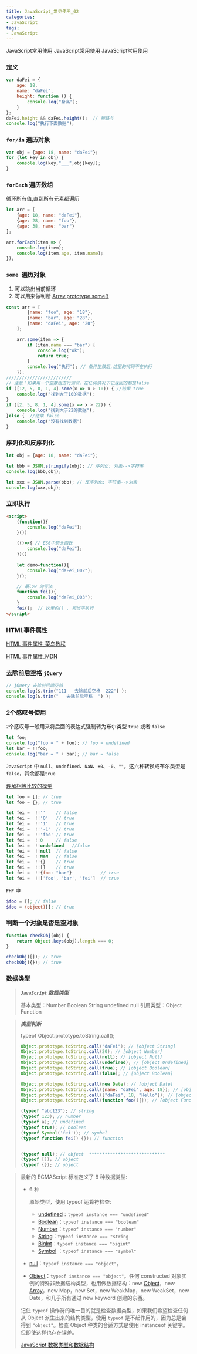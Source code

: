 ```yaml
---
title: JavaScript_常见使用_02
categories: 
- JavaScript
tags:
- JavaScript
---
```


 JavaScript常用使用
 JavaScript常用使用
 JavaScript常用使用

### 定义

```javascript
var daFei = {
    age: 18,
    name: "daFei",
    height: function () {
        console.log("身高");
    }
};
daFei.height && daFei.height();  // 短路与
console.log("执行下面数据");
```

### `for/in` 遍历对象

```javascript
var obj = {age: 18, name: "daFei"};
for (let key in obj) {
    console.log(key,"___",obj[key]);
}
```

### `forEach` 遍历数组

循环所有值,直到所有元素都遍历

```javascript
let arr = [
    {age: 18, name: "daFei"},
    {age: 28, name: "foo"},
    {age: 38, name: "bar"}
];

arr.forEach(item => {
    console.log(item);
    console.log(item.age, item.name);
});
```

### `some `遍历对象

01) 可以跳出当前循环
02) 可以用来做判断   [Array.prototype.some()](https://developer.mozilla.org/zh-CN/docs/Web/JavaScript/Reference/Global_Objects/Array/some)

```javascript
const arr = [
        {name: "foo", age: "18"},
        {name: "bar", age: "28"},
        {name: "daFei", age: "20"}
    ];

    arr.some(item => {
        if (item.name === "bar") { 
            console.log("ok");
            return true;
        }
        console.log("执行"); // 条件生效后,这里的代码不在执行
    });
/////////////////////////
// 注意：如果用一个空数组进行测试，在任何情况下它返回的都是false
if ([12, 5, 8, 1, 4].some(x => x > 10)) { //结果 true
    console.log("找到大于10的数据");
}
if ([2, 5, 8, 1, 4].some(x => x > 22)) {
    console.log("找到大于22的数据");
}else {  //结果 false
    console.log("没有找到数据")
}
```

### 序列化和反序列化

```javascript
let obj = {age: 18, name: "daFei"};

let bbb = JSON.stringify(obj); // 序列化: 对象-->字符串
console.log(bbb,obj);

let xxx = JSON.parse(bbb); // 反序列化: 字符串-->对象
console.log(xxx,obj);
```

### 立即执行

```html
<script>
    (function(){
        console.log("daFei");
    }())

    (()=>{ // ES6中箭头函数
        console.log("daFei");
    })()
    
    let demo=function(){
        console.log("daFei_002");
    }();

    // 最low 的写法
    function fei(){
        console.log("daFei_003");
    }
    fei();  // 这里的() , 相当于执行
</script>
```

### HTML事件属性

[HTML 事件属性_菜鸟教程](https://www.runoob.com/tags/ref-eventattributes.html)

[HTML 事件属性_MDN](https://developer.mozilla.org/zh-CN/docs/Web/API/GlobalEventHandlers)

### 去除前后空格 `jQuery`

```javascript
// jQuery 去除前后端空格
console.log($.trim("111   去除前后空格  222") );
console.log($.trim("   去除前后空格  ") ); 
```



### 2个感叹号使用

`2`个感叹号一般用来将后面的表达式强制转为布尔类型 `true` 或者 `false`

```javascript
let foo;
console.log("foo = " + foo); // foo = undefined
let bar = !!foo;
console.log("bar = " + bar); // bar = false
```

`JavaScript` 中 `null`、`undefined`、`NaN`、`+0`、`-0`、`""`，这六种转换成布尔类型是 `false`，其余都是`true`

[理解相等比较的模型](https://developer.mozilla.org/zh-CN/docs/Web/JavaScript/Equality_comparisons_and_sameness)

```javascript
let foo = []; // true
let foo = {}; // true

let fei =  !!''    // false
let fei =  !!'0'   // true
let fei =  !!'1'   // true
let fei =  !!'-1'  // true
let fei =  !!'foo' // true
let fei =  !!0     // false
let fei =  !!undefined   //false
let fei =  !!null  // false
let fei =  !!NaN   // false
let fei =  !!{}    // true
let fei =  !![]    // true
let fei =  !!{foo: "bar"}           // true
let fei =  !!['foo', 'bar', 'fei']  // true
```

`PHP` 中

```php
$foo = []; // false
$foo = (object)[]; // true
```

### 判断一个对象是否是空对象

```javascript
function checkObj(obj) {
    return Object.keys(obj).length === 0;
}

checkObj([]); // true
checkObj({}); // true
```

###  数据类型

> ***`JavaScript` 数据类型***
>
> 基本类型：Number Boolean  String  undefined null
> 引用类型：Object  Function

> ***类型判断***
>
> typeof    Object.prototype.toString.call();
>
> ```javascript
> Object.prototype.toString.call("daFei"); // [object String]
> Object.prototype.toString.call(20); // [object Number]
> Object.prototype.toString.call(null); // [object Null]
> Object.prototype.toString.call(undefined); // [object Undefined]
> Object.prototype.toString.call(true); // [object Boolean]
> Object.prototype.toString.call(false); // [object Boolean]
> 
> Object.prototype.toString.call(new Date); // [object Date]
> Object.prototype.toString.call({name: "daFei", age: 18}); // [object Object]
> Object.prototype.toString.call(["daFei", 18, "Hello"]); // [object Array]
> Object.prototype.toString.call(function foo(){}); // [object Function]
> ```
>
> ```javascript
> (typeof "abc123"); // string
> (typeof 123); // number
> (typeof a); // undefined
> (typeof true); // boolean
> (typeof Symbol('fei')); // symbol
> (typeof function fei() {}); // function
> 
> 
> (typeof null); // object  *****************************
> (typeof []); // object
> (typeof {}); // object
> ```

> 最新的 ECMAScript 标准定义了 8 种数据类型:
>
> - 6 种
>
>   原始类型，使用 typeof 运算符检查:
>
>   - [undefined](https://developer.mozilla.org/zh-CN/docs/Glossary/undefined)：`typeof instance === "undefined"`
>   - [Boolean](https://developer.mozilla.org/zh-CN/docs/Glossary/Boolean)：`typeof instance === "boolean"`
>   - [Number](https://developer.mozilla.org/zh-CN/docs/Glossary/Number)：`typeof instance === "number"`
>   - [String](https://developer.mozilla.org/zh-CN/docs/Glossary/String)：`typeof instance === "string`
>   - [BigInt](https://developer.mozilla.org/zh-CN/docs/Glossary/BigInt)：`typeof instance === "bigint"`
>   - [Symbol](https://developer.mozilla.org/zh-CN/docs/Glossary/Symbol) ：`typeof instance === "symbol"`
>
> - [null](https://developer.mozilla.org/zh-CN/docs/Glossary/Null)：`typeof instance === "object"`。
>
> - [Object](https://developer.mozilla.org/zh-CN/docs/Glossary/Object)：`typeof instance === "object"`。任何 constructed 对象实例的特殊非数据结构类型，也用做数据结构：new [Object](https://developer.mozilla.org/zh-CN/docs/Glossary/Object)，new [Array](https://developer.mozilla.org/zh-CN/docs/Glossary/array)，new Map，new Set，new WeakMap，new WeakSet，new Date，和几乎所有通过 new keyword 创建的东西。
>
> 记住 `typeof` 操作符的唯一目的就是检查数据类型，如果我们希望检查任何从 Object 派生出来的结构类型，使用 `typeof` 是不起作用的，因为总是会得到 `"object"`。检查 Object 种类的合适方式是使用 instanceof 关键字。但即使这样也存在误差。
>
> [JavaScript 数据类型和数据结构](https://developer.mozilla.org/zh-CN/docs/Web/JavaScript/Data_structures)








